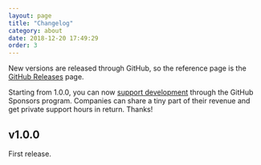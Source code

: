 ```yaml
---
layout: page
title: "Changelog"
category: about
date: 2018-12-20 17:49:29
order: 3
---
```


New versions are released through GitHub, so the reference page is the [GitHub Releases](https://github.com/natario1/GIFCompressor/releases) page.

Starting from 1.0.0, you can now [support development](https://github.com/sponsors/natario1) through the GitHub Sponsors program. 
Companies can share a tiny part of their revenue and get private support hours in return. Thanks!

## v1.0.0

First release.

[natario1]: https://github.com/natario1

[1]: https://github.com/natario1/GIFCompressor/pull/1
